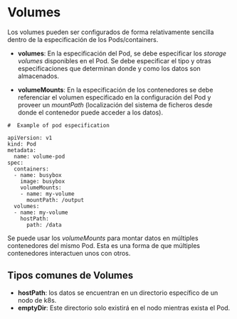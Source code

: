 # Volumes
Los volumes pueden ser configurados de forma relativamente sencilla dentro de la especificación de los Pods/containers.

- **volumes**: En la especificación del Pod, se debe especificar los *storage volumes* disponibles en el Pod. Se debe especificar el tipo y otras especificaciones que determinan donde y como los datos son almacenados.

- **volumeMounts**: En la especificación de los contenedores se debe referenciar el volumen especificado en la configuración del Pod y proveer un *mountPath* (localización del sistema de ficheros desde donde el contenedor puede acceder a los datos).

```
#  Example of pod especification

apiVersion: v1
kind: Pod
metadata:
  name: volume-pod
spec:
  containers:
  - name: busybox
    image: busybox
    volumeMounts:
    - name: my-volume
      mountPath: /output
  volumes:
  - name: my-volume
    hostPath:
      path: /data
```

Se puede usar los *volumeMounts* para montar datos en múltiples contenedores del mismo Pod. Esta es una forma de que múltiples contenedores interactuen unos con otros.

## Tipos comunes de Volumes

- **hostPath**: los datos se encuentran en un directorio específico de un nodo de k8s.
- **emptyDir**: Este directorio solo existirá en el nodo mientras exista el Pod.